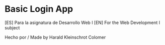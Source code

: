 # Basic Login App
[ES] Para la asignatura de Desarrollo Web I
[EN] For the Web Development I subject

Hecho por / Made by Harald Kleinschrot Colomer
